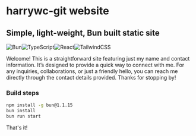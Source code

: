 # harrywc-git website
## Simple, light-weight, Bun built static site

![Bun](https://img.shields.io/badge/Bun-%23000000.svg?style=for-the-badge&logo=bun&logoColor=white)![TypeScript](https://img.shields.io/badge/typescript-%23007ACC.svg?style=for-the-badge&logo=typescript&logoColor=white)![React](https://img.shields.io/badge/react-%2320232a.svg?style=for-the-badge&logo=react&logoColor=%2361DAFB)![TailwindCSS](https://img.shields.io/badge/tailwindcss-%2338B2AC.svg?style=for-the-badge&logo=tailwind-css&logoColor=white)

Welcome! This is a straightforward site featuring just my name and contact information. It’s designed to provide a quick way to connect with me. For any inquiries, collaborations, or just a friendly hello, you can reach me directly through the contact details provided. Thanks for stopping by!

### Build steps
```sh
npm install -g bun@1.1.15
bun install
bun run start
```
That's it!

